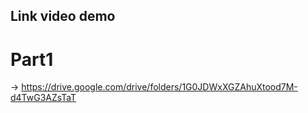## Link video demo
# Part1
-> https://drive.google.com/drive/folders/1G0JDWxXGZAhuXtood7M-d4TwG3AZsTaT